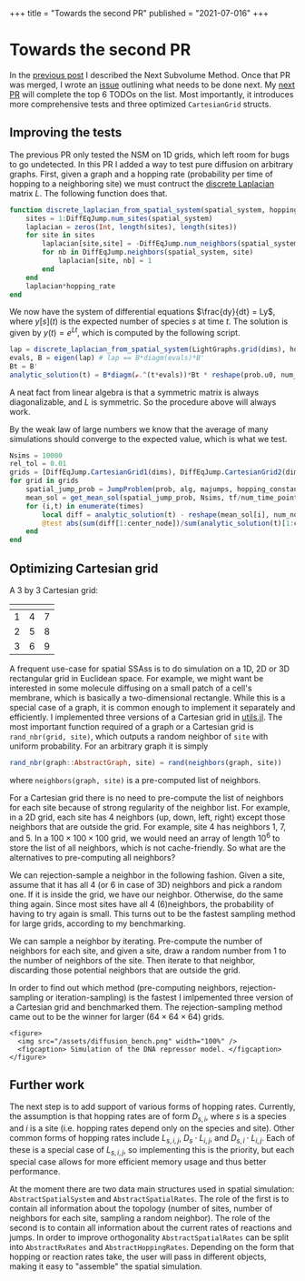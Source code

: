 +++
title = "Towards the second PR"
published = "2021-07-016"
+++

# Towards the second PR
In the [previous post](/posts/post2/) I described the Next Subvolume Method. Once that PR was merged, I wrote an [issue](https://github.com/SciML/DiffEqJump.jl/issues/189) outlining what needs to be done next. My [next PR](https://github.com/SciML/DiffEqJump.jl/pull/192) will complete the top 6 TODOs on the list. Most importantly, it introduces more comprehensive tests and three optimized `CartesianGrid` structs.

## Improving the tests
The previous PR only tested the NSM on 1D grids, which left room for bugs to go undetected. In this PR I added a way to test pure diffusion on arbitrary graphs. First, given a graph and a hopping rate (probability per time of hopping to a neighboring site) we must contruct the [discrete Laplacian](https://en.wikipedia.org/wiki/Laplacian_matrix) matrix $L$. The following function does that.

```julia
function discrete_laplacian_from_spatial_system(spatial_system, hopping_rate)
    sites = 1:DiffEqJump.num_sites(spatial_system)
    laplacian = zeros(Int, length(sites), length(sites))
    for site in sites
        laplacian[site,site] = -DiffEqJump.num_neighbors(spatial_system, site)
        for nb in DiffEqJump.neighbors(spatial_system, site)
            laplacian[site, nb] = 1
        end
    end
    laplacian*hopping_rate
end
```

We now have the system of differential equations $\frac{dy}{dt} = Ly$, where $y[s](t)$ is the expected number of species $s$ at time $t$. The solution is given by $y(t) = e^{Lt}$, which is computed by the following script.

```julia
lap = discrete_laplacian_from_spatial_system(LightGraphs.grid(dims), hopping_rate)
evals, B = eigen(lap) # lap == B*diagm(evals)*B'
Bt = B'
analytic_solution(t) = B*diagm(ℯ.^(t*evals))*Bt * reshape(prob.u0, num_nodes, 1)
```
A neat fact from linear algebra is that a symmetric matrix is always diagonalizable, and $L$ is symmetric. So the procedure above will always work.

By the weak law of large numbers we know that the average of many simulations should converge to the expected value, which is what we test.

```julia
Nsims = 10000
rel_tol = 0.01
grids = [DiffEqJump.CartesianGrid1(dims), DiffEqJump.CartesianGrid2(dims), DiffEqJump.CartesianGrid3(dims), LightGraphs.grid(dims)]
for grid in grids
    spatial_jump_prob = JumpProblem(prob, alg, majumps, hopping_constants=hopping_constants, spatial_system=grid, save_positions=(false,false)) #set up the jump problem
    mean_sol = get_mean_sol(spatial_jump_prob, Nsims, tf/num_time_points) # average of 10000 runs
    for (i,t) in enumerate(times)
        local diff = analytic_solution(t) - reshape(mean_sol[i], num_nodes, 1)
        @test abs(sum(diff[1:center_node])/sum(analytic_solution(t)[1:center_node])) < rel_tol
    end
end
```

## Optimizing Cartesian grid
A 3 by 3 Cartesian grid:

| <!-- --> | <!-- --> | <!-- --> |
|---|---|---|
| 1 | 4 | 7 |
| 2 | 5 | 8 |
| 3 | 6 | 9 |

A frequent use-case for spatial SSAss is to do simulation on a 1D, 2D or 3D rectangular grid in Euclidean space. For example, we might want be interested in some molecule diffusing on a small patch of a cell's membrane, which is basically a two-dimensional rectangle. While this is a special case of a graph, it is common enough to implement it separately and efficiently. I implemented three versions of a Cartesian grid in [utils.jl](https://github.com/Vilin97/DiffEqJump.jl/blob/spatial_experiments/src/spatial/utils.jl). The most important function required of a graph or a Cartesian grid is `rand_nbr(grid, site)`, which outputs a random neighbor of `site` with uniform probability. For an arbitrary graph it is simply 
```julia
rand_nbr(graph::AbstractGraph, site) = rand(neighbors(graph, site))
```
where `neighbors(graph, site)` is a pre-computed list of neighbors.

For a Cartesian grid there is no need to pre-compute the list of neighbors for each site because of strong regularity of the neighbor list. For example, in a 2D grid, each site has 4 neighbors (up, down, left, right) except those neighbors that are outside the grid. For example, site 4 has neighbors 1, 7, and 5. In a $100 \times 100 \times 100$ grid, we would need an array of length $10^6$ to store the list of all neighbors, which is not cache-friendly. So what are the alternatives to pre-computing all neighbors?

We can rejection-sample a neighbor in the following fashion. Given a site, assume that it has all 4 (or 6 in case of 3D) neighbors and pick a random one. If it is inside the grid, we have our neighbor. Otherwise, do the same thing again. Since most sites have all 4 (6)neighbors, the probability of having to try again is small. This turns out to be the fastest sampling method for large grids, according to my benchmarking.

We can sample a neighbor by iterating. Pre-compute the number of neighbors for each site, and given a site, draw a random number from 1 to the number of neighbors of the site. Then iterate to that neighbor, discarding those potential neighbors that are outside the grid.

In order to find out which method (pre-computing neighbors, rejection-sampling or iteration-sampling) is the fastest I imlpemented three version of a Cartesian grid and benchmarked them. The rejection-sampling method came out to be the winner for larger ($64\times 64 \times 64$) grids.

~~~
<figure>
  <img src="/assets/diffusion_bench.png" width="100%" />
  <figcaption> Simulation of the DNA repressor model. </figcaption>
</figure>
~~~

## Further work
The next step is to add support of various forms of hopping rates. Currently, the assumption is that hopping rates are of form $D_{s,i}$, where $s$ is a species and $i$ is a site (i.e. hopping rates depend only on the species and site). Other common forms of hopping rates include $L_{s,i,j}$, $D_s \cdot L_{i,j}$, and $D_{s,i}\cdot L_{i,j}$. Each of these is a special case of $L_{s,i,j}$, so implementing this is the priority, but each special case allows for more efficient memory usage and thus better performance.

At the moment there are two data main structures used in spatial simulation: `AbstractSpatialSystem` and `AbstractSpatialRates`. The role of the first is to contain all information about the topology (number of sites, number of neighbors for each site, sampling a random neighbor). The role of the second is to contain all information about the current rates of reactions and jumps. In order to improve orthogonality `AbstractSpatialRates` can be split into `AbstractRxRates` and `AbstractHoppingRates`. Depending on the form that hopping or reaction rates take, the user will pass in different objects, making it easy to "assemble" the spatial simulation.